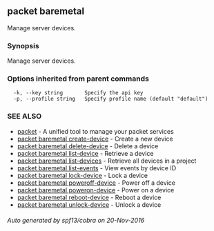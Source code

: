 ## packet baremetal

Manage server devices.

### Synopsis


Manage server devices.

### Options inherited from parent commands

```
  -k, --key string       Specify the api key
  -p, --profile string   Specify profile name (default "default")
```

### SEE ALSO
* [packet](packet.md)	 - A unified tool to manage your packet services
* [packet baremetal create-device](packet_baremetal_create-device.md)	 - Create a new device
* [packet baremetal delete-device](packet_baremetal_delete-device.md)	 - Delete a device
* [packet baremetal list-device](packet_baremetal_list-device.md)	 - Retrieve a device
* [packet baremetal list-devices](packet_baremetal_list-devices.md)	 - Retrieve all devices in a project
* [packet baremetal list-events](packet_baremetal_list-events.md)	 - View events by device ID
* [packet baremetal lock-device](packet_baremetal_lock-device.md)	 - Lock a device
* [packet baremetal poweroff-device](packet_baremetal_poweroff-device.md)	 - Power off a device
* [packet baremetal poweron-device](packet_baremetal_poweron-device.md)	 - Power on a device
* [packet baremetal reboot-device](packet_baremetal_reboot-device.md)	 - Reboot a device
* [packet baremetal unlock-device](packet_baremetal_unlock-device.md)	 - Unlock a device

###### Auto generated by spf13/cobra on 20-Nov-2016
